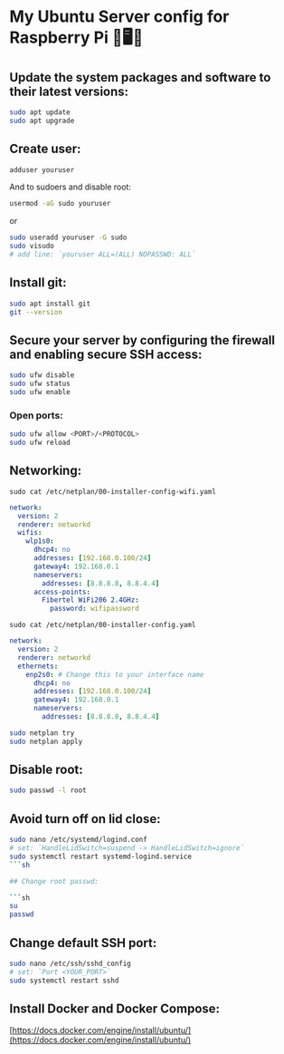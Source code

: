 # My Ubuntu Server config for Raspberry Pi 🐧🖥🍓

## Update the system packages and software to their latest versions:

```sh
sudo apt update
sudo apt upgrade
```

## Create user:

```sh
adduser youruser
```

And to sudoers and disable root:

```sh
usermod -aG sudo youruser
```

or

```sh
sudo useradd youruser -G sudo
sudo visudo
# add line: `youruser ALL=(ALL) NOPASSWD: ALL`
```

## Install git:

```sh
sudo apt install git
git --version
```

## Secure your server by configuring the firewall and enabling secure SSH access:

```sh
sudo ufw disable
sudo ufw status
sudo ufw enable
```

### Open ports:

```sh
sudo ufw allow <PORT>/<PROTOCOL>
sudo ufw reload
```

## Networking:

`sudo cat /etc/netplan/00-installer-config-wifi.yaml`

```yaml
network:
  version: 2
  renderer: networkd
  wifis:
    wlp1s0:
      dhcp4: no
      addresses: [192.168.0.100/24]
      gateway4: 192.168.0.1
      nameservers:
        addresses: [8.8.8.8, 8.8.4.4]
      access-points:
        Fibertel WiFi206 2.4GHz:
          password: wifipassword
```

`sudo cat /etc/netplan/00-installer-config.yaml`

```yaml
network:
  version: 2
  renderer: networkd
  ethernets:
    enp2s0: # Change this to your interface name
      dhcp4: no
      addresses: [192.168.0.100/24]
      gateway4: 192.168.0.1
      nameservers:
        addresses: [8.8.8.8, 8.8.4.4]
```

```sh
sudo netplan try
sudo netplan apply
```

## Disable root:

```sh
sudo passwd -l root
```

## Avoid turn off on lid close:

````sh
sudo nano /etc/systemd/logind.conf
# set: `HandleLidSwitch=suspend -> HandleLidSwitch=ignore`
sudo systemctl restart systemd-logind.service
```sh

## Change root passwd:

```sh
su
passwd
````

## Change default SSH port:

```sh
sudo nano /etc/ssh/sshd_config
# set: `Port <YOUR_PORT>`
sudo systemctl restart sshd
```

## Install Docker and Docker Compose:

[https://docs.docker.com/engine/install/ubuntu/](https://docs.docker.com/engine/install/ubuntu/)
